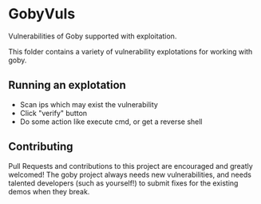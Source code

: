 # GobyVuls
Vulnerabilities of Goby supported with exploitation.

This folder contains a variety of vulnerability explotations for working with goby. 

## Running an explotation
- Scan ips which may exist the vulnerability
- Click "verify" button
- Do some action like execute cmd, or get a reverse shell

## Contributing
Pull Requests and contributions to this project are encouraged and greatly welcomed! The goby project always needs new vulnerabilities, and needs talented developers (such as yourself!) to submit fixes for the existing demos when they break.